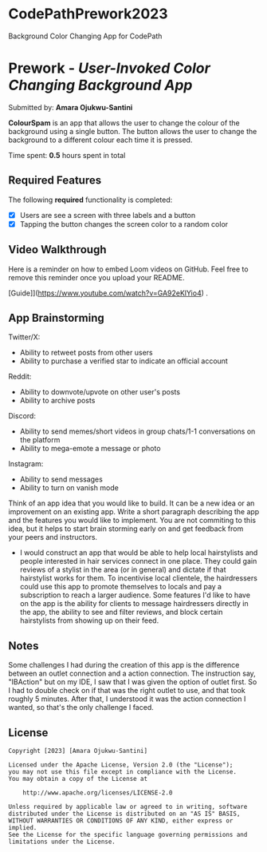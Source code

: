 # CodePathPrework2023
Background Color Changing App for CodePath

# Prework - *User-Invoked Color Changing Background App*

Submitted by: **Amara Ojukwu-Santini**

**ColourSpam** is an app that allows the user to change the colour of the background using a single button. The button allows the user to change the background to a different colour each time it is pressed.

Time spent: **0.5** hours spent in total

## Required Features

The following **required** functionality is completed:

- [X] Users are see a screen with three labels and a button
- [X] Tapping the button changes the screen color to a random color
 
## Video Walkthrough

Here is a reminder on how to embed Loom videos on GitHub. Feel free to remove this reminder once you upload your README. 

[Guide]](https://www.youtube.com/watch?v=GA92eKlYio4) .

## App Brainstorming 
Twitter/X:
- Ability to retweet posts from other users
- Ability to purchase a verified star to indicate an official account

Reddit:
- Ability to downvote/upvote on other user's posts
- Ability to archive posts

Discord:
- Ability to send memes/short videos in group chats/1-1 conversations on the platform
- Ability to mega-emote a message or photo

Instagram:
- Ability to send messages
- Ability to turn on vanish mode 

Think of an app idea that you would like to build. It can be a new idea or an improvement on an existing app. Write a short paragraph describing the app and the features you would like to implement. You are not commiting to this idea, but it helps to start brain storming early on and get feedback from your peers and instructors.
- I would construct an app that would be able to help local hairstylists and people interested in hair services connect in one place. They could gain reviews of a stylist in the area (or in general) and dictate if that hairstylist works for them. To incentivise local clientele, the hairdressers could use this app to promote themselves to locals and pay a subscription to reach a larger audience. Some features I'd like to have on the app is the ability for clients to message hairdressers directly in the app, the ability to see and filter reviews, and block certain hairstylists from showing up on their feed. 

## Notes

Some challenges I had during the creation of this app is the difference between an outlet connection and a action connection. The instruction say, "IBAction" but on my IDE, I saw that I was given the option of outlet first. So I had to double check on if that was the right outlet to use, and that took roughly 5 minutes. After that, I understood it was the action connection I wanted, so that's the only challenge I faced.

## License

    Copyright [2023] [Amara Ojukwu-Santini]

    Licensed under the Apache License, Version 2.0 (the "License");
    you may not use this file except in compliance with the License.
    You may obtain a copy of the License at

        http://www.apache.org/licenses/LICENSE-2.0

    Unless required by applicable law or agreed to in writing, software
    distributed under the License is distributed on an "AS IS" BASIS,
    WITHOUT WARRANTIES OR CONDITIONS OF ANY KIND, either express or implied.
    See the License for the specific language governing permissions and
    limitations under the License.

